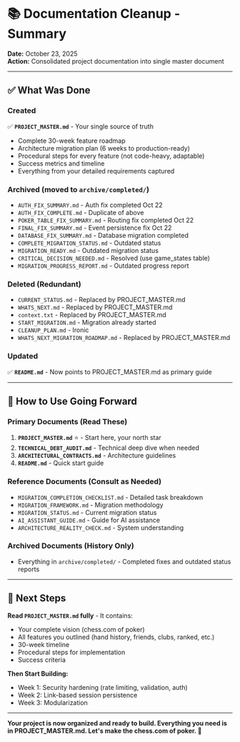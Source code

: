 # 📚 Documentation Cleanup - Summary

**Date:** October 23, 2025  
**Action:** Consolidated project documentation into single master document

---

## ✅ What Was Done

### Created
✅ **`PROJECT_MASTER.md`** - Your single source of truth
- Complete 30-week feature roadmap
- Architecture migration plan (6 weeks to production-ready)
- Procedural steps for every feature (not code-heavy, adaptable)
- Success metrics and timeline
- Everything from your detailed requirements captured

### Archived (moved to `archive/completed/`)
- `AUTH_FIX_SUMMARY.md` - Auth fix completed Oct 22
- `AUTH_FIX_COMPLETE.md` - Duplicate of above
- `POKER_TABLE_FIX_SUMMARY.md` - Routing fix completed Oct 22
- `FINAL_FIX_SUMMARY.md` - Event persistence fix Oct 22
- `DATABASE_FIX_SUMMARY.md` - Database migration completed
- `COMPLETE_MIGRATION_STATUS.md` - Outdated status
- `MIGRATION_READY.md` - Outdated migration status
- `CRITICAL_DECISION_NEEDED.md` - Resolved (use game_states table)
- `MIGRATION_PROGRESS_REPORT.md` - Outdated progress report

### Deleted (Redundant)
- `CURRENT_STATUS.md` - Replaced by PROJECT_MASTER.md
- `WHATS_NEXT.md` - Replaced by PROJECT_MASTER.md
- `context.txt` - Replaced by PROJECT_MASTER.md
- `START_MIGRATION.md` - Migration already started
- `CLEANUP_PLAN.md` - Ironic
- `WHATS_NEXT_MIGRATION_ROADMAP.md` - Replaced by PROJECT_MASTER.md

### Updated
✅ **`README.md`** - Now points to PROJECT_MASTER.md as primary guide

---

## 📖 How to Use Going Forward

### Primary Documents (Read These)
1. **`PROJECT_MASTER.md`** ⭐ - Start here, your north star
2. **`TECHNICAL_DEBT_AUDIT.md`** - Technical deep dive when needed
3. **`ARCHITECTURAL_CONTRACTS.md`** - Architecture guidelines
4. **`README.md`** - Quick start guide

### Reference Documents (Consult as Needed)
- `MIGRATION_COMPLETION_CHECKLIST.md` - Detailed task breakdown
- `MIGRATION_FRAMEWORK.md` - Migration methodology
- `MIGRATION_STATUS.md` - Current migration status
- `AI_ASSISTANT_GUIDE.md` - Guide for AI assistance
- `ARCHITECTURE_REALITY_CHECK.md` - System understanding

### Archived Documents (History Only)
- Everything in `archive/completed/` - Completed fixes and outdated status reports

---

## 🎯 Next Steps

**Read `PROJECT_MASTER.md` fully** - It contains:
- Your complete vision (chess.com of poker)
- All features you outlined (hand history, friends, clubs, ranked, etc.)
- 30-week timeline
- Procedural steps for implementation
- Success criteria

**Then Start Building:**
- Week 1: Security hardening (rate limiting, validation, auth)
- Week 2: Link-based session persistence
- Week 3: Modularization

---

**Your project is now organized and ready to build. Everything you need is in PROJECT_MASTER.md. Let's make the chess.com of poker. 🚀**

